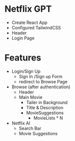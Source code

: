 # Netflix GPT

- Create React App
- Configured TailwindCSS 
- Header
- Login Page

# Features
- Login/Sign Up
    - Sign In /Sign up Form
    - redirect to Browse Page
- Browse (after authentication)
    - Header
    - Main Movie
        - Tailer in Background
        - Title & Description
        - MovieSuggestions
            - MovieLists * N 
- Netflix AI
    - Search Bar
    - Movie Suggestions
